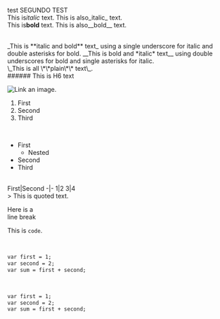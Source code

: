 test
SEGUNDO TEST
<br />
This is*italic* text.
This is also_italic_ text.
<br />
This is**bold** text.
This is also__bold__ text.

<br />
_This is **italic and bold** text_ using a single underscore for italic and double asterisks for bold.
__This is bold and *italic* text__ using double underscores for bold and single asterisks for italic.

<br />
\_This is all \*\*plain\*\* text\_.

<br />
###### This is H6 text
<br />

![Link an image.](/learn/azure-devops/shared/media/mara.png)
<br />

1. First
1. Second
1. Third

<br />

- First
  - Nested
- Second
- Third

<br />
First|Second
-|-
1|2
3|4

<br />
> This is quoted text.


Here is a<br />line break
<br />

This is `code`.


<br />

```markdown
var first = 1;
var second = 2;
var sum = first + second;
```


<br />

```markdown
var first = 1;
var second = 2;
var sum = first + second;
```


<br />



<br />



<br />



<br />


